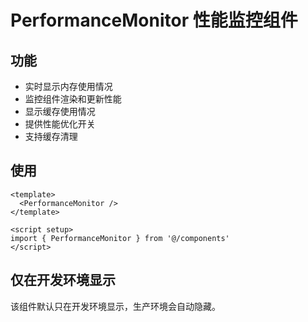 # PerformanceMonitor 性能监控组件

## 功能

- 实时显示内存使用情况
- 监控组件渲染和更新性能
- 显示缓存使用情况
- 提供性能优化开关
- 支持缓存清理

## 使用

```vue
<template>
  <PerformanceMonitor />
</template>

<script setup>
import { PerformanceMonitor } from '@/components'
</script>
```

## 仅在开发环境显示

该组件默认只在开发环境显示，生产环境会自动隐藏。

